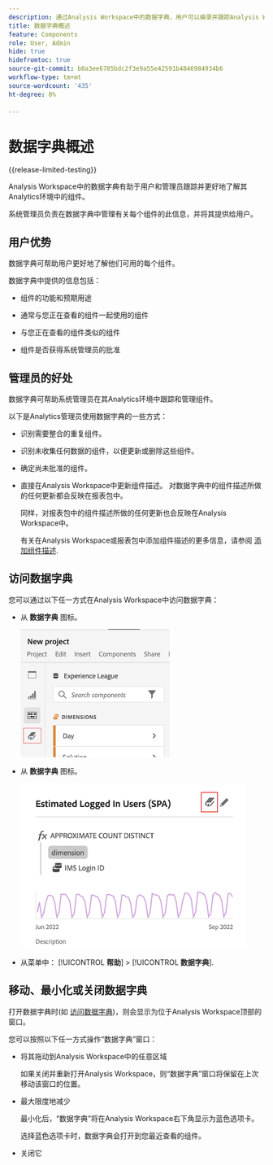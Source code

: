 ```yaml
---
description: 通过Analysis Workspace中的数据字典，用户可以编录并跟踪Analysis Workspace中的各种组件，包括其预期用途（已批准）、重复项等。
title: 数据字典概述
feature: Components
role: User, Admin
hide: true
hidefromtoc: true
source-git-commit: b0a3ee6785bdc2f3e9a55e42591b4846984934b6
workflow-type: tm+mt
source-wordcount: '435'
ht-degree: 0%

---
```


# 数据字典概述

{{release-limited-testing}}

Analysis Workspace中的数据字典有助于用户和管理员跟踪并更好地了解其Analytics环境中的组件。

系统管理员负责在数据字典中管理有关每个组件的此信息，并将其提供给用户。

## 用户优势

数据字典可帮助用户更好地了解他们可用的每个组件。

数据字典中提供的信息包括：

* 组件的功能和预期用途

* 通常与您正在查看的组件一起使用的组件

* 与您正在查看的组件类似的组件

* 组件是否获得系统管理员的批准

## 管理员的好处

数据字典可帮助系统管理员在其Analytics环境中跟踪和管理组件。

以下是Analytics管理员使用数据字典的一些方式：

* 识别需要整合的重复组件。

* 识别未收集任何数据的组件，以便更新或删除这些组件。

* 确定尚未批准的组件。

* 直接在Analysis Workspace中更新组件描述。 对数据字典中的组件描述所做的任何更新都会反映在报表包中。

   同样，对报表包中的组件描述所做的任何更新也会反映在Analysis Workspace中。

   有关在Analysis Workspace或报表包中添加组件描述的更多信息，请参阅 [添加组件描述](/help/analyze/analysis-workspace/components/add-component-descriptions.md).

## 访问数据字典

您可以通过以下任一方式在Analysis Workspace中访问数据字典：

* 从 **数据字典** 图标。

   ![左边栏中的“数据字典”图标](assets/data-dictionary-access-icon.png)

* 从 **数据字典** 图标。

   ![信息弹出窗口中的“数据字典”图标](assets/data-dictionary-access-infopopover.png)
<!--update screenshot; this was taken from a mock-->

* 从菜单中： [!UICONTROL **帮助**] > [!UICONTROL **数据字典**].

   <!--add screenshot-->

## 移动、最小化或关闭数据字典

打开数据字典时(如 [访问数据字典](#access-the-data-dictionary))，则会显示为位于Analysis Workspace顶部的窗口。

您可以按照以下任一方式操作“数据字典”窗口：

* 将其拖动到Analysis Workspace中的任意区域

   如果关闭并重新打开Analysis Workspace，则“数据字典”窗口将保留在上次移动该窗口的位置。 <!--True?-->

* 最大限度地减少

   最小化后，“数据字典”将在Analysis Workspace右下角显示为蓝色选项卡。

   选择蓝色选项卡时，数据字典会打开到您最近查看的组件。

* 关闭它
